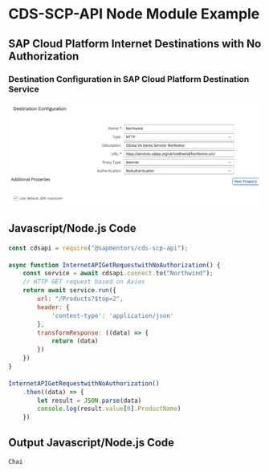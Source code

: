 # CDS-SCP-API Node Module Example

## SAP Cloud Platform Internet Destinations with No Authorization 

### Destination Configuration in SAP Cloud Platform Destination Service

![Destination Configuration](./pictures/DestinationInternetWithNoAuthentication.png)

## Javascript/Node.js Code
```javascript
const cdsapi = require("@sapmentors/cds-scp-api");

async function InternetAPIGetRequestwithNoAuthorization() {
	const service = await cdsapi.connect.to("Northwind");
	// HTTP GET request based on Axios
	return await service.run({
		url: "/Products?$top=2",
		header: {
			'content-type': 'application/json'
		},
		transformResponse: ((data) => {
			return (data)
		})
	})
}

InternetAPIGetRequestwithNoAuthorization()
	.then((data) => {
        let result = JSON.parse(data)
		console.log(result.value[0].ProductName)
	})
```
## Output Javascript/Node.js Code
```javascript
Chai
```